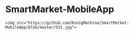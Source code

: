 # SmartMarket-MobileApp

    <img src="https://github.com/KonigMachine/SmartMarket-MobileApp/blob/master/SS1.jpg">
